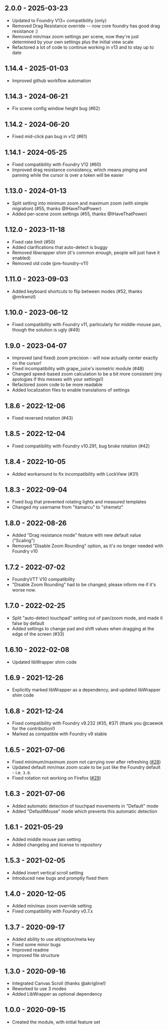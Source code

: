 ## 2.0.0 - 2025-03-23
- Updated to Foundry V13+ compatibility (only)
- Removed Drag Resistance override -- now core foundry has good drag resistance :)
- Removed min/max zoom settings per scene, now they're just determined by your own settings plus the initial view scale
- Refactored a lot of code to continue working in v13 and to stay up to date

## 1.14.4 - 2025-01-03
- Improved github workflow automation

## 1.14.3 - 2024-06-21
- Fix scene config window height bug (#62)

## 1.14.2 - 2024-06-20
- Fixed mid-click pan bug in v12 (#61)

## 1.14.1 - 2024-05-25
- Fixed compatibility with Foundry V12 (#60)
- Improved drag resistance consistency, which means pinging and panning while the cursor is over a token will be easier

## 1.13.0 - 2024-01-13
- Split setting into minimum zoom and maximum zoom (with simple migration) (#55, thanks @IHaveThatPower)
- Added per-scene zoom settings (#55, thanks @IHaveThatPower)

## 1.12.0 - 2023-11-18
- Fixed rate limit (#50)
- Added clarifications that auto-detect is buggy
- Removed libwrapper shim (it's common enough, people will just have it enabled)
- Removed old code (pre-foundry-v11)

## 1.11.0 - 2023-09-03
- Added keyboard shortcuts to flip between modes (#52, thanks @mrkwnzl)

## 1.10.0 - 2023-06-12
- Fixed compatibility with Foundry v11, particularly for middle-mouse pan, though the solution is ugly (#49)

## 1.9.0 - 2023-04-07
- Improved (and fixed) zoom precision - will now actually center exactly on the cursor!
- Fixed incompatibility with grape_juice's isometric module (#48)
- Changed speed-based zoom calculation to be a bit more consistent (my apologies if this messes with your settings!)
- Refactored zoom code to be more readable
- Added localization files to enable translations of settings

## 1.8.6 - 2022-12-06
- Fixed reversed rotation (#43)

## 1.8.5 - 2022-12-04
- Fixed compatibility with Foundry v10.291, bug broke rotation (#42)

## 1.8.4 - 2022-10-05
- Added workaround to fix incompatibility with LockView (#31)

## 1.8.3 - 2022-09-04
- Fixed bug that prevented rotating lights and measured templates
- Changed my username from "itamarcu" to "shemetz"

## 1.8.0 - 2022-08-26
- Added "Drag resistance mode" feature with new default value ("Scaling")
- Removed "Disable Zoom Rounding" option, as it's no longer needed with Foundry v10

## 1.7.2 - 2022-07-02
- FoundryVTT V10 compatibility
- "Disable Zoom Rounding" had to be changed;  please inform me if it's worse now.

## 1.7.0 - 2022-02-25
- Split "auto-detect touchpad" setting out of pan/zoom mode, and made it false by default
- Added settings to change pad and shift values when dragging at the edge of the screen (#33)

## 1.6.10 - 2022-02-08
- Updated libWrapper shim code

## 1.6.9 - 2021-12-26
- Explicitly marked libWrapper as a dependency, and updated libWrapper shim code

## 1.6.8 - 2021-12-24
- Fixed compatibility with Foundry v9.232 (#35, #37) (thank you @caewok for the contribution!)
- Marked as compatible with Foundry v9 stable

## 1.6.5 - 2021-07-06
- Fixed minimum/maximum zoom not carrying over after refreshing ([#28](https://github.com/shemetz/ZoomPanOptions/issues/28))
- Updated default min/max zoom scale to be just like the Foundry default - i.e. `3.0`.
- Fixed rotation not working on Firefox ([#29](https://github.com/shemetz/ZoomPanOptions/issues/29))

## 1.6.3 - 2021-07-06
- Added automatic detection of touchpad movements in "Default" mode
- Added "DefaultMouse" mode which prevents this automatic detection

## 1.6.1 - 2021-05-29
- Added middle mouse pan setting
- Added changelog and license to repository

## 1.5.3 - 2021-02-05
- Added invert vertical scroll setting
- Introduced new bugs and promptly fixed them

## 1.4.0 - 2020-12-05
- Added min/max zoom override setting
- Fixed compatibility with Foundry v0.7.x

## 1.3.7 - 2020-09-17
- Added ability to use alt/option/meta key
- Fixed some minor bugs
- Improved readme
- Improved file structure

## 1.3.0 - 2020-09-16
- Integrated Canvas Scroll (thanks @akrigline!)
- Reworked to use 3 modes
- Added LibWrapper as optional dependency

## 1.0.0 - 2020-09-15
- Created the module, with initial feature set

